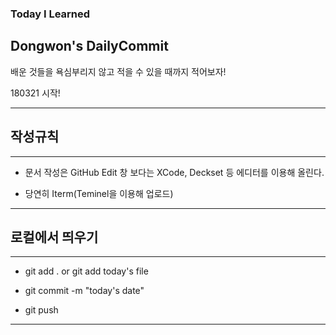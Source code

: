 ### Today I Learned

## Dongwon's DailyCommit

배운 것들을 욕심부리지 않고 적을 수 있을 때까지 적어보자!

180321 시작!

---

## 작성규칙

---

* 문서 작성은 GitHub Edit 창 보다는 XCode, Deckset 등 에디터를 이용해 올린다.

* 당연히 Iterm(Teminel을 이용해 업로드)

---

## 로컬에서 띄우기

---

- git add . or git add today's file

- git commit -m "today's date"

- git push

---
